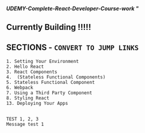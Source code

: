 ##### **UDEMY-Complete-React-Developer-Course-work** " 

## Currently Building !!!!!

## SECTIONS - `CONVERT TO JUMP LINKS`
    1. Setting Your Environment
    2. Hello React
    3. React Components
    4.  (Stateless Functional Components) 
    5. Stateless Functional Component
    6. Webpack
    7. Using a Third Party Component
    8. Styling React
    13. Deploying Your Apps
    

    TEST 1, 2, 3
    Message test 1
